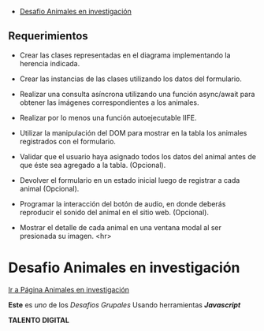 - [Desafio Animales en investigación](#desafio-animales-en-investigación)

## Requerimientos 

- Crear las clases representadas en el diagrama implementando la herencia indicada.

- Crear las instancias de las clases utilizando los datos del formulario.

- Realizar una consulta asíncrona utilizando una función async/await para obtener las imágenes correspondientes a los animales.

- Realizar por lo menos una función autoejecutable IIFE.

- Utilizar la manipulación del DOM para mostrar en la tabla los animales registrados con el formulario.

- Validar que el usuario haya asignado todos los datos del animal antes de que éste sea agregado a la tabla. (Opcional).

- Devolver el formulario en un estado inicial luego de registrar a cada animal (Opcional).

- Programar la interacción del botón de audio, en donde deberás reproducir el sonido del animal en el sitio web. (Opcional).

- Mostrar el detalle de cada animal en una ventana modal al ser presionada su imagen. 
\<hr>

# Desafio Animales en investigación

[Ir a Página Animales en investigación](http://127.0.0.1:5500/index.html)

**Este** es *uno* de los _Desafios Grupales_ Usando herramientas ***Javascript***  

__TALENTO DIGITAL__ 


